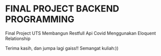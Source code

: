 FINAL PROJECT BACKEND PROGRAMMING
===========================================================

                                          
Final Project UTS Membangun Restfull Api Covid Menggunakan Eloquent Relationship



Terima kasih, dan jumpa lagi gaiss!! Semangat kuliah:))
